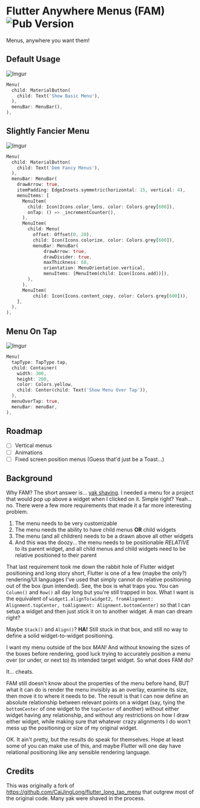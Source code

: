 # Flutter Anywhere Menus (FAM) ![Pub Version](https://img.shields.io/pub/v/flutter_anywhere_menus?style=for-the-badge)
Menus, anywhere you want them!

## Default Usage
![Imgur](https://i.imgur.com/OJJFglu.png)
```dart
Menu(
  child: MaterialButton(
    child: Text('Show Basic Menu'),
  ),
  menuBar: MenuBar(),
),
```

## Slightly Fancier Menu
![Imgur](https://i.imgur.com/kVVLWJ3.png)
```dart
Menu(
  child: MaterialButton(
    child: Text('Dem Fancy Menus'),
  ),
  menuBar: MenuBar(
    drawArrow: true,
    itemPadding: EdgeInsets.symmetric(horizontal: 15, vertical: 4),
    menuItems: [
      MenuItem(
        child: Icon(Icons.color_lens, color: Colors.grey[600]),
        onTap: () => _incrementCounter(),
      ),
      MenuItem(
        child: Menu(
          offset: Offset(0, 20),
          child: Icon(Icons.colorize, color: Colors.grey[600]),
          menuBar: MenuBar(
              drawArrow: true,
              drawDivider: true,
              maxThickness: 68,
              orientation: MenuOrientation.vertical,
              menuItems: [MenuItem(child: Icon(Icons.add))]),
        ),
      ),
      MenuItem(
          child: Icon(Icons.content_copy, color: Colors.grey[600])),
    ],
  ),
),
```

## Menu On Tap
![Imgur](https://i.imgur.com/WJG59UV.png)
```dart
Menu(
  tapType: TapType.tap,
  child: Container(
    width: 300,
    height: 200,
    color: Colors.yellow,
    child: Center(child: Text('Show Menu Over Tap')),
  ),
  menuOverTap: true,
  menuBar: menuBar,
),
```

## Roadmap
- [ ] Vertical menus
- [ ] Animations
- [ ] Fixed screen position menus (Guess that'd just be a Toast...)

## Background
Why FAM?  The short answer is... [yak shaving][1].  I needed a menu for a project that would pop up above a widget when I clicked on it.  Simple right?  Yeah... no.  There were a few more requirements that made it a far more interesting problem.
1.  The menu needs to be very customizable
2.  The menu needs the ability to have child menus **OR** child widgets
3.  The menu (and all children) needs to be a drawn above all other widgets
4.  And this was the doozy... the menu needs to be positionable *RELATIVE* to its parent widget, and all child menus and child widgets need to be relative positioned to their parent

That last requirement took me down the rabbit hole of Flutter widget positioning and long story short, Flutter is one of a few (maybe the only?) rendering/UI languages I've used that simply cannot do relative positioning out of the box (pun intended).  See, the box is what traps you.  You can `Column()` and `Row()` all day long but you're still trapped in box.  What I want is the equivalent of `widget1.alignTo(widget2, fromAlignment: Alignment.topCenter, toAlignment: Alignment.bottomCenter)` so that I can setup a widget and then just stick it on to another widget.  A man can dream right?

Maybe `Stack()` and `Align()`? 
**HA!**  Still stuck in that box, and still no way to define a solid widget-to-widget positioning.

I want my menu outside of the box *MAN!*  And without knowing the sizes of the boxes before rendering, good luck trying to accurately position a menu over (or under, or next to) its intended target widget.  So what does FAM do?  

It... cheats.  

FAM still doesn't know about the properties of the menu before hand, BUT what it can do is render the menu invisibly as an overlay, examine its size, then move it to where it needs to be.  The result is that I can now define an absolute relationship between relevant points on a widget (say, tying the `bottomCenter` of one widget to the `topCenter` of another) without either widget having any relationship, and without any restrictions on how I draw either widget, while making sure that whatever crazy alignments I do won't mess up the positioning or size of my original widget.  

OK.  It ain't pretty, but the results do speak for themselves.  Hope at least some of you can make use of this, and maybe Flutter will one day have relational positioning like any sensible rendering language.

## Credits
This was originally a fork of https://github.com/CaiJingLong/flutter_long_tap_menu that outgrew most of the original code.  Many yak were shaved in the process.

[1]:https://en.wiktionary.org/wiki/yak_shaving 
